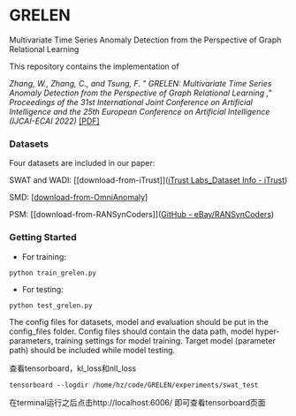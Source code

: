 # GRELEN

Multivariate Time Series Anomaly Detection from the Perspective of Graph Relational Learning

This repository contains the implementation of 

*Zhang, W., Zhang, C., and Tsung, F. " GRELEN: Multivariate Time Series Anomaly Detection from the Perspective of Graph Relational Learning ," Proceedings of the 31st International Joint Conference on Artificial Intelligence and the 25th European Conference on Artificial Intelligence (IJCAI-ECAI 2022)* [[PDF]](https://www.ijcai.org/proceedings/2022/0332.pdf)

### Datasets

Four datasets are included in our paper:

SWAT and WADI: [[download-from-iTrust]]([iTrust Labs_Dataset Info - iTrust](https://itrust.sutd.edu.sg/itrust-labs_datasets/dataset_info/#wadi))

SMD: [[download-from-OmniAnomaly]](https://github.com/smallcowbaby/OmniAnomaly)

PSM: [[download-from-RANSynCoders]]([GitHub - eBay/RANSynCoders](https://github.com/eBay/RANSynCoders))

### Getting Started

* For training:

```
python train_grelen.py
```

* For testing:

```
python test_grelen.py
```

The config files for datasets, model and evaluation should be put in the config_files folder. Config files should contain the data path, model hyper-parameters, training settings for model training. Target model (parameter path) should be included while model testing.

查看tensorboard，kl_loss和nll_loss
```
tensorboard --logdir /home/hz/code/GRELEN/experiments/swat_test
```
在terminal运行之后点击http://localhost:6006/ 即可查看tensorboard页面

